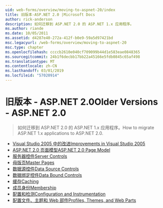 ```yaml
---
uid: web-forms/overview/moving-to-aspnet-20/index
title: 旧版本-ASP.NET 2.0 |Microsoft Docs
author: rick-anderson
description: 如何迁移到 ASP.NET 2.0 的 ASP.NET 1.x 应用程序。
ms.author: riande
ms.date: 10/05/2011
ms.assetid: d4287e40-272a-412f-b0e9-59a5d97421bd
msc.legacyurl: /web-forms/overview/moving-to-aspnet-20
msc.type: chapter
ms.openlocfilehash: ccccb2610e040cf709099b44d1e583eae0848365
ms.sourcegitcommit: 24b1f6decbb17bb22a45166e5fdb0845c65af498
ms.translationtype: MT
ms.contentlocale: zh-CN
ms.lasthandoff: 03/01/2019
ms.locfileid: "57020914"
---
```

<a name="older-versions---aspnet-20"></a><span data-ttu-id="4e39c-103">旧版本 - ASP.NET 2.0</span><span class="sxs-lookup"><span data-stu-id="4e39c-103">Older Versions - ASP.NET 2.0</span></span>
====================
> <span data-ttu-id="4e39c-104">如何迁移到 ASP.NET 2.0 的 ASP.NET 1.x 应用程序。</span><span class="sxs-lookup"><span data-stu-id="4e39c-104">How to migrate ASP.NET 1.x applications to ASP.NET 2.0.</span></span>


- [<span data-ttu-id="4e39c-105">Visual Studio 2005 中的改进</span><span class="sxs-lookup"><span data-stu-id="4e39c-105">Improvements in Visual Studio 2005</span></span>](improvements-in-visual-studio-2005.md)
- [<span data-ttu-id="4e39c-106">ASP.NET 2.0 页面模型</span><span class="sxs-lookup"><span data-stu-id="4e39c-106">ASP.NET 2.0 Page Model</span></span>](the-asp-net-2-0-page-model.md)
- [<span data-ttu-id="4e39c-107">服务器控件</span><span class="sxs-lookup"><span data-stu-id="4e39c-107">Server Controls</span></span>](server-controls.md)
- [<span data-ttu-id="4e39c-108">母版页</span><span class="sxs-lookup"><span data-stu-id="4e39c-108">Master Pages</span></span>](master-pages.md)
- [<span data-ttu-id="4e39c-109">数据源控件</span><span class="sxs-lookup"><span data-stu-id="4e39c-109">Data Source Controls</span></span>](data-source-controls.md)
- [<span data-ttu-id="4e39c-110">数据绑定控件</span><span class="sxs-lookup"><span data-stu-id="4e39c-110">Data Bound Controls</span></span>](data-bound-controls.md)
- [<span data-ttu-id="4e39c-111">缓存</span><span class="sxs-lookup"><span data-stu-id="4e39c-111">Caching</span></span>](caching.md)
- [<span data-ttu-id="4e39c-112">成员身份</span><span class="sxs-lookup"><span data-stu-id="4e39c-112">Membership</span></span>](membership.md)
- [<span data-ttu-id="4e39c-113">配置和检测</span><span class="sxs-lookup"><span data-stu-id="4e39c-113">Configuration and Instrumentation</span></span>](configuration-and-instrumentation.md)
- [<span data-ttu-id="4e39c-114">配置文件、主题和 Web 部件</span><span class="sxs-lookup"><span data-stu-id="4e39c-114">Profiles, Themes, and Web Parts</span></span>](profiles-themes-and-web-parts.md)
